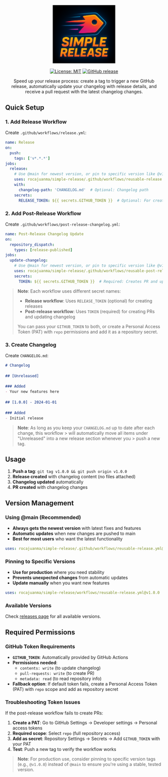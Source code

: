 <div align="center">
  <img src="assets/simple-release.png" alt="Simple Release Logo" width="200">
  
  [![License: MIT](https://img.shields.io/badge/License-MIT-yellow.svg)](https://opensource.org/licenses/MIT)
  [![GitHub release](https://img.shields.io/github/release/rocajuanma/simple-release.svg)](https://github.com/rocajuanma/simple-release/releases)

  Speed up your release process: create a tag to trigger a new GitHub release, automatically update your changelog with release details, and receive a pull request with the latest changelog changes.
</div>

## Quick Setup

### 1. Add Release Workflow

Create `.github/workflows/release.yml`:

```yaml
name: Release
on:
  push:
    tags: ['v*.*.*']
jobs:
  release:
    # Use @main for newest version, or pin to specific version like @v1.0.0
    uses: rocajuanma/simple-release/.github/workflows/reusable-release.yml@main
    with:
      changelog-path: 'CHANGELOG.md'  # Optional: Changelog path
    secrets:
      RELEASE_TOKEN: ${{ secrets.GITHUB_TOKEN }}  # Optional: For creating releases
```

### 2. Add Post-Release Workflow

Create `.github/workflows/post-release-changelog.yml`:

```yaml
name: Post-Release Changelog Update
on:
  repository_dispatch:
    types: [release-published]
jobs:
  update-changelog:
    # Use @main for newest version, or pin to specific version like @v1.0.0
    uses: rocajuanma/simple-release/.github/workflows/reusable-post-release-changelog.yml@main
    secrets:
      TOKEN: ${{ secrets.GITHUB_TOKEN }}  # Required: Creates PR and updates changelog
```

> **Note**: Each workflow uses different secret names:
> - **Release workflow**: Uses `RELEASE_TOKEN` (optional) for creating releases
> - **Post-release workflow**: Uses `TOKEN` (required) for creating PRs and updating changelog
> 
> You can pass your `GITHUB_TOKEN` to both, or create a Personal Access Token (PAT) with `repo` permissions and add it as a repository secret.

### 3. Create Changelog

Create `CHANGELOG.md`:

```markdown
# Changelog

## [Unreleased]

### Added
- Your new features here

## [1.0.0] - 2024-01-01

### Added
- Initial release
```

> **Note**: As long as you keep your `CHANGELOG.md` up to date after each change, this workflow > will automatically move all items under "Unreleased" into a new release section whenever you > push a new tag.

## Usage

1. **Push a tag**: `git tag v1.0.0 && git push origin v1.0.0`
2. **Release created** with changelog content (no files attached)
3. **Changelog updated** automatically
4. **PR created** with changelog changes

## Version Management

### Using @main (Recommended)
- **Always gets the newest version** with latest fixes and features
- **Automatic updates** when new changes are pushed to main
- **Best for most users** who want the latest functionality

```yaml
uses: rocajuanma/simple-release/.github/workflows/reusable-release.yml@main
```

### Pinning to Specific Versions
- **Use for production** where you need stability
- **Prevents unexpected changes** from automatic updates
- **Update manually** when you want new features

```yaml
uses: rocajuanma/simple-release/workflows/reusable-release.yml@v1.0.0
```

### Available Versions
Check [releases page](https://github.com/rocajuanma/simple-release/releases) for all available versions.

## Required Permissions

### GitHub Token Requirements
- **`GITHUB_TOKEN`**: Automatically provided by GitHub Actions
- **Permissions needed**: 
  - `contents: write` (to update changelog)
  - `pull-requests: write` (to create PR)
  - `metadata: read` (to read repository info)
- **Fallback option**: If default token fails, create a Personal Access Token (PAT) with `repo` scope and add as repository secret

### Troubleshooting Token Issues
If the post-release workflow fails to create PRs:
1. **Create a PAT**: Go to GitHub Settings → Developer settings → Personal access tokens
2. **Required scope**: Select `repo` (full repository access)
3. **Add as secret**: Repository Settings → Secrets → Add `GITHUB_TOKEN` with your PAT
4. **Test**: Push a new tag to verify the workflow works

> **Note**: For production use, consider pinning to specific version tags (e.g., `@v1.0.0`) instead of `@main` to ensure you're using a stable, tested version.

